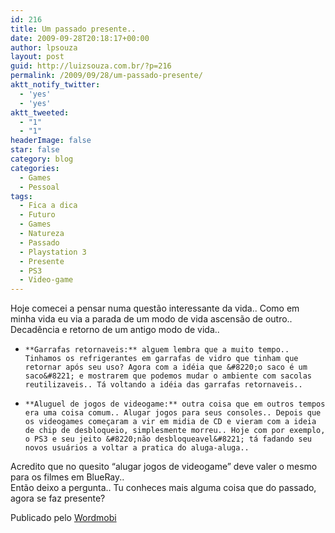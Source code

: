 ```yaml
---
id: 216
title: Um passado presente..
date: 2009-09-28T20:18:17+00:00
author: lpsouza
layout: post
guid: http://luizsouza.com.br/?p=216
permalink: /2009/09/28/um-passado-presente/
aktt_notify_twitter:
  - 'yes'
  - 'yes'
aktt_tweeted:
  - "1"
  - "1"
headerImage: false
star: false
category: blog
categories:
  - Games
  - Pessoal
tags:
  - Fica a dica
  - Futuro
  - Games
  - Natureza
  - Passado
  - Playstation 3
  - Presente
  - PS3
  - Video-game
---
```

Hoje comecei a pensar numa questão interessante da vida.. Como em minha vida eu via a parada de um modo de vida ascensão de outro.. Decadência e retorno de um antigo modo de vida.. 

</p> 

  *     **Garrafas retornaveis:** alguem lembra que a muito tempo.. Tinhamos os refrigerantes em garrafas de vidro que tinham que retornar após seu uso? Agora com a idéia que &#8220;o saco é um saco&#8221; e mostrarem que podemos mudar o ambiente com sacolas reutilizaveis.. Tá voltando a idéia das garrafas retornaveis.. 


  *     **Aluguel de jogos de videogame:** outra coisa que em outros tempos era uma coisa comum.. Alugar jogos para seus consoles.. Depois que os videogames começaram a vir em midia de CD e vieram com a ideia de chip de desbloqueio, simplesmente morreu.. Hoje com por exemplo, o PS3 e seu jeito &#8220;não desbloqueavel&#8221; tá fadando seu novos usuários a voltar a pratica do aluga-aluga.. 
</ul> 

Acredito que no quesito &#8220;alugar jogos de videogame&#8221; deve valer o mesmo para os filmes em BlueRay..    
Então deixo a pergunta.. Tu conheces mais alguma coisa que do passado, agora se faz presente? 

Publicado pelo [Wordmobi](http://wordmobi.googlecode.com)